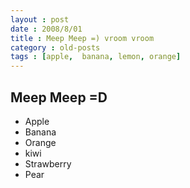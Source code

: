 ```yaml
---
layout : post
date : 2008/8/01
title : Meep Meep =) vroom vroom
category : old-posts
tags : [apple,  banana, lemon, orange]
---
```


## Meep Meep =D

- Apple
- Banana
- Orange
- kiwi
- Strawberry
- Pear